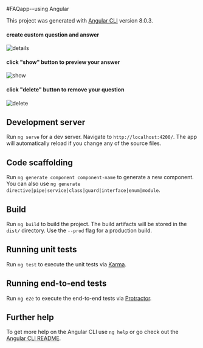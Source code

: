#FAQapp--using Angular


This project was generated with [Angular CLI](https://github.com/angular/angular-cli) version 8.0.3.
#### create custom question and answer
![details](https://user-images.githubusercontent.com/22851920/60059233-a1d94e00-96b9-11e9-8760-27bf2f95aaad.PNG)


#### click "show" button to preview your answer
![show](https://user-images.githubusercontent.com/22851920/60059276-d947fa80-96b9-11e9-9656-62eeadd52fbd.PNG)


#### click "delete" button to remove your question
![delete](https://user-images.githubusercontent.com/22851920/60059311-0bf1f300-96ba-11e9-854e-c46d1e15379b.PNG)









## Development server

Run `ng serve` for a dev server. Navigate to `http://localhost:4200/`. The app will automatically reload if you change any of the source files.

## Code scaffolding

Run `ng generate component component-name` to generate a new component. You can also use `ng generate directive|pipe|service|class|guard|interface|enum|module`.

## Build

Run `ng build` to build the project. The build artifacts will be stored in the `dist/` directory. Use the `--prod` flag for a production build.

## Running unit tests

Run `ng test` to execute the unit tests via [Karma](https://karma-runner.github.io).

## Running end-to-end tests

Run `ng e2e` to execute the end-to-end tests via [Protractor](http://www.protractortest.org/).

## Further help

To get more help on the Angular CLI use `ng help` or go check out the [Angular CLI README](https://github.com/angular/angular-cli/blob/master/README.md).
